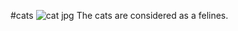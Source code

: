#cats
![cat jpg](https://upload.wikimedia.org/wikipedia/commons/7/74/A-Cat.jpg)
The cats are considered as a felines.
